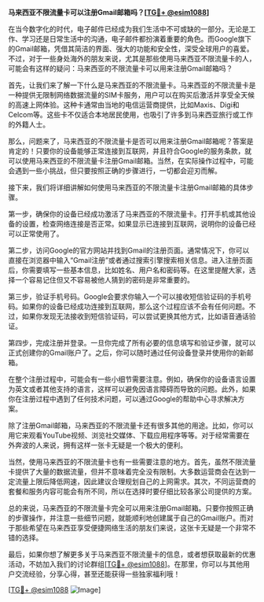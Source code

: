 **马来西亚不限流量卡可以注册Gmail邮箱吗？[[TG💪+ @esim1088](https://t.me/s/esim1088)]**

在当今数字化的时代，电子邮件已经成为我们生活中不可或缺的一部分。无论是工作、学习还是日常生活中的沟通，电子邮件都扮演着重要的角色。而Google旗下的Gmail邮箱，凭借其简洁的界面、强大的功能和安全性，深受全球用户的喜爱。不过，对于一些身处海外的朋友来说，尤其是那些使用马来西亚不限流量卡的人，可能会有这样的疑问：马来西亚的不限流量卡可以用来注册Gmail邮箱吗？

首先，让我们来了解一下什么是马来西亚的不限流量卡。马来西亚的不限流量卡是一种提供无限制网络数据流量的SIM卡服务，用户可以在购买后激活并享受全天候的高速上网体验。这种卡通常由当地的电信运营商提供，比如Maxis、Digi和Celcom等。这些卡不仅适合本地居民使用，也吸引了许多到马来西亚旅行或工作的外籍人士。

那么，问题来了，马来西亚的不限流量卡是否可以用来注册Gmail邮箱呢？答案是肯定的！只要你的设备能够正常连接到互联网，并且符合Google的服务条款，就可以使用马来西亚的不限流量卡注册Gmail邮箱。当然，在实际操作过程中，可能会遇到一些小挑战，但只要按照正确的步骤进行，一切都会迎刃而解。

接下来，我们将详细讲解如何使用马来西亚的不限流量卡注册Gmail邮箱的具体步骤。

第一步，确保你的设备已经成功激活了马来西亚的不限流量卡。打开手机或其他设备的设置，检查网络连接是否正常。如果显示已连接到互联网，说明你的设备已经可以正常使用了。

第二步，访问Google的官方网站并找到Gmail的注册页面。通常情况下，你可以直接在浏览器中输入“Gmail注册”或者通过搜索引擎搜索相关信息。进入注册页面后，你需要填写一些基本信息，比如姓名、用户名和密码等。在这里提醒大家，选择一个容易记住但又不容易被他人猜到的密码是非常重要的。

第三步，验证手机号码。Google会要求你输入一个可以接收短信验证码的手机号码。如果你的设备已经成功连接到互联网，那么这个过程应该不会有任何问题。不过，如果你发现无法接收到短信验证码，可以尝试更换其他方式，比如语音通话验证。

第四步，完成注册并登录。一旦你完成了所有必要的信息填写和验证步骤，就可以正式创建你的Gmail账户了。之后，你可以随时通过任何设备登录并使用你的新邮箱。

在整个注册过程中，可能会有一些小细节需要注意。例如，确保你的设备语言设置为英文或者其他支持的语言，这样可以避免因语言障碍而导致的问题。此外，如果你在注册过程中遇到了任何技术问题，可以通过Google的帮助中心寻求解决方案。

除了注册Gmail邮箱，马来西亚的不限流量卡还有很多其他的用途。比如，你可以用它来观看YouTube视频、浏览社交媒体、下载应用程序等等。对于经常需要在外奔波的人来说，拥有这样一张卡无疑是一个极大的便利。

当然，使用马来西亚的不限流量卡也有一些需要注意的地方。首先，虽然不限流量卡提供了大量的数据流量，但并不意味着完全没有限制。大多数运营商会在达到一定流量上限后降低网速，因此建议合理规划自己的上网需求。其次，不同运营商的套餐和服务内容可能会有所不同，所以在选择时要仔细比较各家公司提供的方案。

总的来说，马来西亚的不限流量卡完全可以用来注册Gmail邮箱。只要你按照正确的步骤操作，并注意一些细节问题，就能顺利地创建属于自己的Gmail账户。而对于那些希望在马来西亚享受便捷网络生活的朋友们来说，这张卡无疑是一个非常不错的选择。

最后，如果你想了解更多关于马来西亚不限流量卡的信息，或者想获取最新的优惠活动，不妨加入我们的讨论群组[[TG💪+ @esim1088](https://t.me/s/esim1088)]。在那里，你可以与其他用户交流经验，分享心得，甚至还能获得一些独家福利哦！

[[TG💪+ @esim1088](https://t.me/s/esim1088) ![Image](https://i.postimg.cc/4NQfJmqS/Snipaste-2025-05-13-00-14-12.png)]